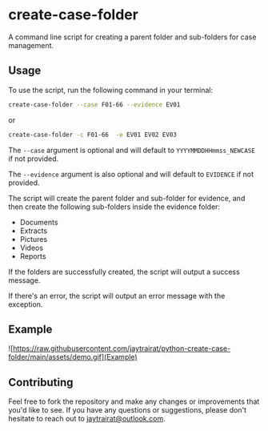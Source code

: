 # create-case-folder

A command line script for creating a parent folder and sub-folders for case management.

## Usage

To use the script, run the following command in your terminal:

```sh
create-case-folder --case F01-66 --evidence EV01
```

or

```sh
create-case-folder -c F01-66  -e EV01 EV02 EV03 
```


The `--case` argument is optional and will default to `YYYYMMDDHHmmss_NEWCASE` if not provided. 

The `--evidence` argument is also optional and will default to `EVIDENCE` if not provided.

The script will create the parent folder and sub-folder for evidence, and then create the following sub-folders inside the evidence folder:

- Documents
- Extracts
- Pictures
- Videos
- Reports

If the folders are successfully created, the script will output a success message.

If there's an error, the script will output an error message with the exception.

## Example
![https://raw.githubusercontent.com/jaytrairat/python-create-case-folder/main/assets/demo.gif](Example)

## Contributing

Feel free to fork the repository and make any changes or improvements that you'd like to see. If you have any questions or suggestions, please don't hesitate to reach out to jaytrairat@outlook.com.
